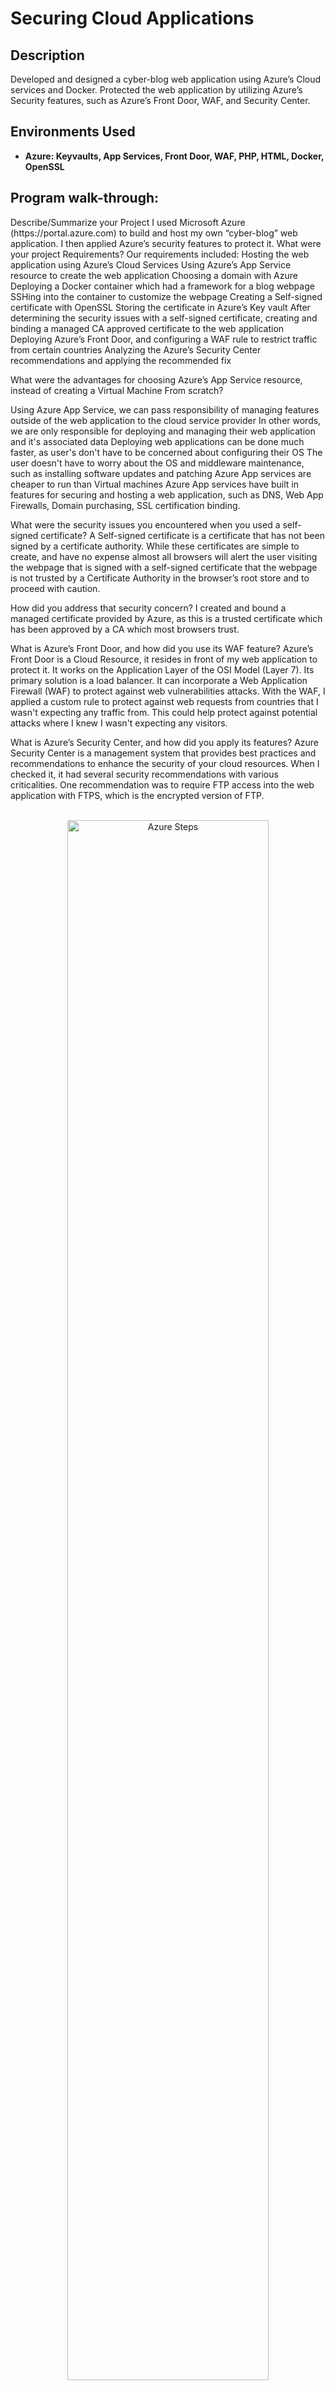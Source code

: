 <h1>Securing Cloud Applications</h1>


 <h2>Description</h2>
Developed and designed a cyber-blog web application using Azure’s Cloud services and Docker.  Protected the web application by utilizing Azure’s Security features, such as Azure’s Front Door, WAF, and Security Center.
</b>
</b>

<h2>Environments Used </h2>

- <b>Azure: Keyvaults, App Services, Front Door, WAF,  PHP, HTML, Docker, OpenSSL</b> 

<h2>Program walk-through:</h2>
Describe/Summarize your Project
I used Microsoft Azure (https://portal.azure.com) to build and host my own “cyber-blog” web application. I then applied Azure’s security features to protect it. 
What were your project Requirements?
Our requirements included:
Hosting the web application using Azure’s Cloud Services
Using Azure’s App Service resource to create the web application
Choosing a domain with Azure
Deploying a Docker container which had a framework for a blog webpage
SSHing  into the container to customize the webpage
Creating a Self-signed certificate with OpenSSL 
Storing the certificate in Azure’s Key vault
After determining the security issues with a self-signed certificate, creating and binding a managed CA approved certificate to the web application
Deploying Azure’s Front Door, and configuring a WAF rule to restrict traffic from certain countries
Analyzing the Azure’s Security Center recommendations and applying the recommended fix




What were the advantages for choosing Azure’s App Service resource, instead of creating a Virtual Machine From scratch?


Using Azure App Service, we can pass responsibility of managing features outside of the web application to the cloud service provider
In other words, we are only responsible for deploying and managing their web application and it's associated data
Deploying web applications can be done much faster, as user's don't have to be concerned about configuring their OS
The user doesn't have to worry about the OS and middleware maintenance, such as installing software updates and patching
Azure App services are cheaper to run than Virtual machines
Azure App services have built in features for securing and hosting a web application, such as DNS, Web App Firewalls, Domain purchasing, SSL certification binding.


What were the security issues you encountered when you used a self-signed certificate?
A Self-signed certificate is a certificate that has not been signed by a certificate authority. While these certificates are simple to create, and have no expense almost all browsers will alert the user visiting the webpage that is signed with a self-signed certificate that the webpage is not trusted by a Certificate Authority in the browser’s root store and to proceed with caution. 


How did you address that security concern?
I created and bound a managed certificate provided by Azure, as this is a trusted certificate which has been approved by a CA which most browsers trust.


What is Azure’s Front Door, and how did you use its WAF feature?
Azure’s Front Door is a  Cloud Resource, it resides in front of my web application to protect it. It works on the Application Layer of the OSI Model (Layer 7). Its primary solution is a load balancer. It can incorporate a Web Application Firewall (WAF) to protect against web vulnerabilities attacks.  With the WAF, I applied a custom rule to protect against web requests from countries that I wasn't expecting any traffic from.  This could help protect against potential attacks where I knew I wasn't expecting any visitors.


What is Azure’s Security Center, and how did you apply its features?
Azure Security Center is a management system that provides best practices and   recommendations to enhance the security of your cloud resources. When I checked it, it had several security recommendations with various criticalities. One recommendation was to require FTP access into the web application with FTPS, which is the encrypted version of FTP.


<p align="center">
<br/>
<img src="https://imgur.com/VZSp492.png" height="80%" width="80%" alt="Azure Steps"/>
<br />
<br />
What is the IP address of your webpage? Under Custom Domains, in Azure, I see that the IP address of my webpage is
(Ip Address and Domain Id removed from screenshot):  <br/>
<img src="https://imgur.com/HVPNjHN.png" height="80%" width="80%" alt="Azure Steps"/>
<br />
<br />
Run a DNS lookup on your website. What does the NS record show?: <br/>
<img src="https://imgur.com/5HRqdMp.png" height="80%" width="80%" alt="Azure Steps"/>
<br />
<br />
<p align="center">
What is the location (city, state, country) of your IP address? Des Moines, Iowa, United States<br />
https://whatismyipaddress.com/ip/<br />
<br />
When creating your web app, you selected a runtime stack.  What was it? Does it work on the front end or the back end? <br /> PHP 7.4   Back-end
PHP is a programming language for back end development only<br />
<br />
Inside the /var/www/html directory, there was another directory called assets. Explain what was inside that directory.   CSS and style.css: <br/>
<img src="https://imgur.com/vaJwnqk.png" height="80%" width="80%" alt="Azure Steps"/>
<br />
<br />
After completing the Day 2 activities, view your SSL certificate and answer the following questions:
Is your browser returning an error for your SSL certificate? No Why or why not? 
The Certificate is valid because I used the free version, so Azure provided the certificate
:  <br/>
<img src="https://imgur.com/yesRsR3.png" height="80%" width="80%" alt="Disk Sanitization Steps"/>
<br />
<br />
What is the validity of your certificate (date range)? <br />The date range shows 7/7/2021 thru 7/7/2022
Do you have an intermediate certificate? If so, what is it?<br />
Yes, Issued to Microsoft RSA TLS CA 02.  Microsoft RSA TLS CA 02 is part of the DSRE TLS CA hierarchy and issues SHA2 end-entity certificates<br />
<br />
Do you have a root certificate? If so, what is it? <br/>
Yes, Issued to Baltimore Cyber Trust Root:  <br/>
<img src="https://imgur.com/TSJ8ZlB.png" height="80%" width="80%" alt="Azure Steps"/>
<br />
<br />
CyberTrust was founded as a subsidiary of GTE Corporation's Government Systems Information Security Directorate. It focused on security services for electronic commerce. These included authentication, privacy, integrity and non-repudiation using Public Key Encryption technology.:  <br/>
<img src="https://imgur.com/miFnGOV.png" height="80%" width="80%" alt="Azure Steps"/>
<br />
<br />
What are the similarities and differences between Azure Web Application Gateway and Azure Front Door? <br/>
Similarities:  Both reside in front of your web application in order to protect it. ● They work on the Application Layer (7) of the OSI model. ● Their primary solution is a load balancer. ● They can incorporate a web application firewall (WAF) to protect against web vulnerability attacks. ● They have additional features such as URL path-based routing and SSL/TLS termination. <br/>
Differences:<br/>
The Web Application Gateway is more regional, to protect a web application in a single region in your cloud. ● The Azure Front Door is more global and is better suited when you have a variety of regions in a cloud environment.  <br/>
<br />
A feature of the Web Application Gateway and Front Door is “SSL Offloading.” What is SSL offloading? What are its benefits? <br/>
<br />
SSL offloading is the process of removing the SSL based encryption from incoming traffic that a web server receives to relieve it from decryption of data. Security Socket Layer (SSL) is a protocol that ensures the security of HTTP traffic and HTTP requests on the internet. <br/>
Benefits:<br/>
Boost the page load speed time.
Faster response from the Web server.
Better web server performance.
Enhance the stability of the website.
Auto-scaling the web servers during the peak hours of traffic.
Use as a load balancer for serving web traffic using different servers.<br/>
<br/>
<br/>
Include screenshots below to demonstrate that your web app has the following:<br/>
Azure Front Door enabled <br/>
<img src="https://imgur.com/EpyLlbe.png" height="80%" width="80%" alt="Azure Steps"/>
<br />
<br />
A WAF custom rule:<br />
<img src="https://imgur.com/uyb340b.png" height="80%" width="80%" alt="Azure Steps"/>
<br />
<br />
<img src="https://imgur.com/cibJGjw.png" height="80%" width="80%" alt="Azure Steps"/>
<br />
<br />
<img src="https://imgur.com/WOmDYGh.png" height="80%" width="80%" alt="Azure Steps"/>
<br />
<br />
 
</p>

<!--
 ```diff
- text in red
+ text in green
! text in orange
# text in gray
@@ text in purple (and bold)@@
```
--!>
